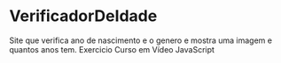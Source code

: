 # VerificadorDeIdade
 Site que verifica ano de nascimento e o genero e mostra uma imagem e quantos anos tem. Exercicio Curso em Vídeo JavaScript
